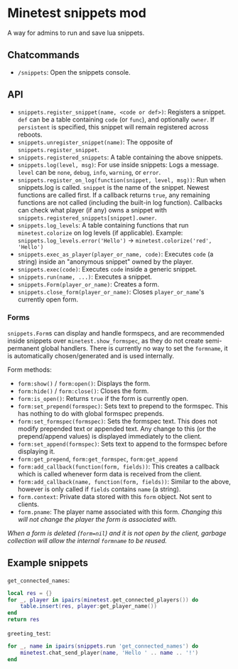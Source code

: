 # Minetest snippets mod

A way for admins to run and save lua snippets.

## Chatcommands

 - `/snippets`: Open the snippets console.

## API

 - `snippets.register_snippet(name, <code or def>)`: Registers a snippet.
    `def` can be a table containing `code` (or `func`), and optionally `owner`.
    If `persistent` is specified, this snippet will remain registered across
    reboots.
 - `snippets.unregister_snippet(name)`: The opposite of
    `snippets.register_snippet`.
 - `snippets.registered_snippets`: A table containing the above snippets.
 - `snippets.log(level, msg)`: For use inside snippets: Logs a message. `level`
    can be `none`, `debug`, `info`, `warning`, or `error`.
 - `snippets.register_on_log(function(snippet, level, msg))`: Run when
    snippets.log is called. `snippet` is the name of the snippet. Newest
    functions are called first. If a callback returns `true`, any remaining
    functions are not called (including the built-in log function). Callbacks
    can check what player (if any) owns a snippet with
    `snippets.registered_snippets[snippet].owner`.
 - `snippets.log_levels`: A table containing functions that run
    `minetest.colorize` on log levels (if applicable).
    Example: `snippets.log_levels.error('Hello')` →
    `minetest.colorize('red', 'Hello')`
 - `snippets.exec_as_player(player_or_name, code)`: Executes `code` (a string)
    inside an "anonymous snippet" owned by the player.
 - `snippets.exec(code)`: Executes `code` inside a generic snippet.
 - `snippets.run(name, ...)`: Executes a snippet.
 - `snippets.Form(player_or_name)`: Creates a form.
 - `snippets.close_form(player_or_name)`: Closes `player_or_name`'s currently
    open form.

### Forms

`snippets.Form`s can display and handle formspecs, and are recommended inside
snippets over `minetest.show_formspec`, as they do not create semi-permanent
global handlers. There is currently no way to set the `formname`, it is
automatically chosen/generated and is used internally.

Form methods:

 - `form:show()` / `form:open()`: Displays the form.
 - `form:hide()` / `form:close()`: Closes the form.
 - `form:is_open()`: Returns `true` if the form is currently open.
 - `form:set_prepend(formspec)`: Sets text to prepend to the formspec. This has
    nothing to do with global formspec prepends.
 - `form:set_formspec(formspec)`: Sets the formspec text. This does not modify
    prepended text or appended text. Any change to this (or the prepend/append
    values) is displayed immediately to the client.
 - `form:set_append(formspec)`: Sets text to append to the formspec before
    displaying it.
 - `form:get_prepend`, `form:get_formspec`, `form:get_append`
 - `form:add_callback(function(form, fields))`: This creates a callback which
    is called whenever form data is received from the client.
 - `form:add_callback(name, function(form, fields))`: Similar to the above,
    however is only called if `fields` contains `name` (a string).
 - `form.context`: Private data stored with this `form` object. Not sent to
    clients.
 - `form.pname`: The player name associated with this form. *Changing this will
    not change the player the form is associated with.*

*When a form is deleted (`form=nil`) and it is not open by the client, garbage
collection will allow the internal `formname` to be reused.*

## Example snippets

`get_connected_names`:
```lua
local res = {}
for _, player in ipairs(minetest.get_connected_players()) do
    table.insert(res, player:get_player_name())
end
return res
```

`greeting_test`:
```lua
for _, name in ipairs(snippets.run 'get_connected_names') do
    minetest.chat_send_player(name, 'Hello ' .. name .. '!')
end
```
